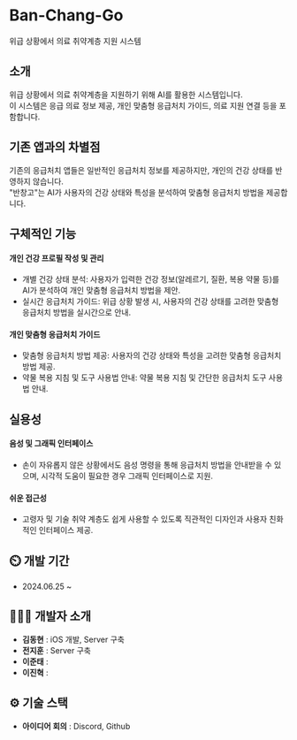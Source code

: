 # Ban-Chang-Go
위급 상황에서 의료 취약계층 지원 시스템  
  

## 소개
위급 상황에서 의료 취약계층을 지원하기 위해 AI를 활용한 시스템입니다.   
이 시스템은 응급 의료 정보 제공, 개인 맞춤형 응급처치 가이드, 의료 지원 연결 등을 포함합니다.  
  

## 기존 앱과의 차별점
기존의 응급처치 앱들은 일반적인 응급처치 정보를 제공하지만, 개인의 건강 상태를 반영하지 않습니다.  
"반창고"는 AI가 사용자의 건강 상태와 특성을 분석하여 맞춤형 응급처치 방법을 제공합니다.  
  

## 구체적인 기능
#### 개인 건강 프로필 작성 및 관리
- 개별 건강 상태 분석: 사용자가 입력한 건강 정보(알레르기, 질환, 복용 약물 등)를 AI가 분석하여 개인 맞춤형 응급처치 방법을 제안.
- 실시간 응급처치 가이드: 위급 상황 발생 시, 사용자의 건강 상태를 고려한 맞춤형 응급처치 방법을 실시간으로 안내.


#### 개인 맞춤형 응급처치 가이드
- 맞춤형 응급처치 방법 제공: 사용자의 건강 상태와 특성을 고려한 맞춤형 응급처치 방법 제공.
- 약물 복용 지침 및 도구 사용법 안내: 약물 복용 지침 및 간단한 응급처치 도구 사용법 안내.


## 실용성
#### 음성 및 그래픽 인터페이스 
- 손이 자유롭지 않은 상황에서도 음성 명령을 통해 응급처치 방법을 안내받을 수 있으며, 시각적 도움이 필요한 경우 그래픽 인터페이스로 지원.  
  
#### 쉬운 접근성
- 고령자 및 기술 취약 계층도 쉽게 사용할 수 있도록 직관적인 디자인과 사용자 친화적인 인터페이스 제공.
  

## ⏲️ 개발 기간 
- 2024.06.25 ~ 
  

## 🧑‍🤝‍🧑 개발자 소개 
- **김동현** : iOS 개발, Server 구축
- **전지훈** : Server 구축
- **이준태** : 
- **이진혁** : 
  

## ⚙️ 기술 스택
<!-- - **Server** : AWS EC2
- **Crawling** : Python
- **자연어 처리** : OpenAI
- **DB** : Mysql
- **Web** : Spring Boot -->
- **아이디어 회의** : Discord, Github

